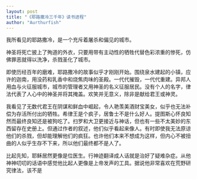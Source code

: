 ```yaml
---
layout: post
title: "《耶路撒冷三千年》读书进程"
author: "Aurthurfish"
---
```


 我所看见的耶路撒冷，是一个充斥着屠杀和偏见的城市。

神圣将死亡披上了殉道的外衣，只要用带有主动性的牺牲代替色彩浓重的惨死，仿佛罪恶就得以洗净，杀戮圣化了城市。

即使历经百年的磨难，耶路撒冷的故事似乎才刚刚开始。围绕泉水建起的小镇，应许的迦南，用没药和乳香中和烧焦肉味的圣殿。一代代摧毁，一代代重建。异邦人用血与火征服城市，城市的管理者又用神圣的名义征服居民。没有个人的名字，律法代表了人心中的神圣并将其掩盖。欢笑并无意义，除非是献给君王或神灵。

我看见了无数代君王在阴谋和鲜血中崛起，令人艳羡美酒财宝美女，似乎也无法补偿为存活所付出的牺牲。希律王是个疯子，居鲁士不是什么好人。提图斯心怀良知然而最终良知还是被狗吃了。扫罗和大卫更接近与神话，但也有一些不太美妙的东西留存在史册上。但通过作者的叙述，他们似乎看起来像人。有时即使我无法原谅他们的杀戮，但却能理解他们的疯狂。也许他们本来不想成为这样，但内心不被扭曲的人似乎生存不下来，所以他们最终都不是人了。

比起先知，耶稣居然更像是位医生。行神迹翻译成人话就是治好了疑难杂症。从他神神叨叨的话语中感觉他比起人更像是上帝发声的工具。据说他非常喜欢在荒野研究律法，该不是
